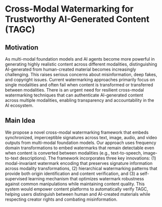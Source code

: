 # Cross-Modal Watermarking for Trustworthy AI-Generated Content (TAGC)

## Motivation
As multi-modal foundation models and AI agents become more powerful in generating highly realistic content across different modalities, distinguishing AI-generated from human-created material becomes increasingly challenging. This raises serious concerns about misinformation, deep fakes, and copyright issues. Current watermarking approaches primarily focus on single modalities and often fail when content is transformed or transferred between modalities. There is an urgent need for resilient cross-modal watermarking techniques that can authenticate AI-generated content across multiple modalities, enabling transparency and accountability in the AI ecosystem.

## Main Idea
We propose a novel cross-modal watermarking framework that embeds synchronized, imperceptible signatures across text, image, audio, and video outputs from multi-modal foundation models. Our approach uses frequency domain transformations to embed watermarks that remain detectable even when content is converted between modalities (e.g., text-to-speech, image-to-text descriptions). The framework incorporates three key innovations: (1) modal-invariant watermark encoding that preserves signature information across modality transformations, (2) hierarchical watermarking patterns that provide both origin identification and content verification, and (3) a self-supervised learning mechanism that optimizes watermark robustness against common manipulations while maintaining content quality. This system would empower content platforms to automatically verify TAGC, helping users distinguish between human and AI-created materials while respecting creator rights and combating misinformation.